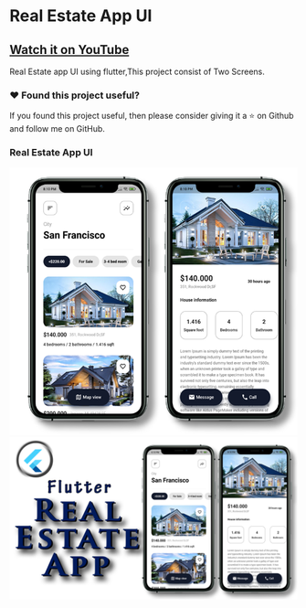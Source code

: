 # Real Estate App UI

## [Watch it on YouTube]()


Real Estate app UI using flutter,This project consist of Two Screens.

### :heart: Found this project useful?

If you found this project useful, then please consider giving it a :star: on Github and follow me on GitHub.

### Real Estate App UI

![App UI](/realestateallscr.png)
![App UI](/realestatethumb.png)
